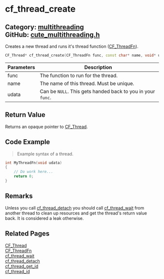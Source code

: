 [//]: # (This file is automatically generated by Cute Framework's docs parser.)
[//]: # (Do not edit this file by hand!)
[//]: # (See: https://github.com/RandyGaul/cute_framework/blob/master/samples/docs_parser.cpp)
[](../header.md ':include')

# cf_thread_create

Category: [multithreading](/api_reference?id=multithreading)  
GitHub: [cute_multithreading.h](https://github.com/RandyGaul/cute_framework/blob/master/include/cute_multithreading.h)  
---

Creates a new thread and runs it's thread function ([CF_ThreadFn](/multithreading/cf_threadfn.md)).

```cpp
CF_Thread* cf_thread_create(CF_ThreadFn func, const char* name, void* udata);
```

Parameters | Description
--- | ---
func | The function to run for the thread.
name | The name of this thread. Must be unique.
udata | Can be `NULL`. This gets handed back to you in your `func`.

## Return Value

Returns an opaque pointer to [CF_Thread](/multithreading/cf_thread.md).

## Code Example

> Example syntax of a thread.

```cpp
int MyThreadFn(void udata)
{
    // Do work here...
    return 0;
}
```

## Remarks

Unless you call [cf_thread_detach](/multithreading/cf_thread_detach.md) you should call [cf_thread_wait](/multithreading/cf_thread_wait.md) from another thread to
clean up resources and get the thread's return value back. It is considered a leak otherwise.

## Related Pages

[CF_Thread](/multithreading/cf_thread.md)  
[CF_ThreadFn](/multithreading/cf_threadfn.md)  
[cf_thread_wait](/multithreading/cf_thread_wait.md)  
[cf_thread_detach](/multithreading/cf_thread_detach.md)  
[cf_thread_get_id](/multithreading/cf_thread_get_id.md)  
[cf_thread_id](/multithreading/cf_thread_id.md)  
